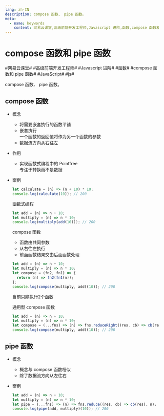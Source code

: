 ```yaml
---
lang: zh-CN
description: compose 函数、 pipe 函数。
meta:
  - name: keywords
    content: 网易云课堂,高级前端开发工程师,Javascript 进阶,函数,compose 函数和 pipe 函数,JavaScript,js
---
```


# compose 函数和 pipe 函数

\#网易云课堂#
\#高级前端开发工程师#
\#Javascript 进阶#
\#函数#
\#compose 函数和 pipe 函数#
\#JavaScript#
\#js#

compose 函数、 pipe 函数。

## compose 函数

* 概念
  * 将需要嵌套执行的函数平铺
  * 嵌套执行  
    一个函数的返回值将作为另一个函数的参数
  * 数据流方向从右往左
* 作用
  * 实现函数式编程中的 Pointfree  
    专注于转换而不是数据
* 案例

  ```js
  let calculate = (n) => (n + 10) * 10;
  console.log(calculate(10)); // 200
  ```

  函数式编程

  ```js
  let add = (n) => n + 10;
  let multiply = (n) => n * 10;
  console.log(multiply(add(10))); // 200
  ```

  compose 函数

  * 函数由共同参数
  * 从右往左执行
  * 前面函数结果交由后面函数处理

  ```js
  let add = (n) => n + 10;
  let multiply = (n) => n * 10;
  let compose = (fn2, fn1) => {
    return (n) => fn2(fn1(n));
  };
  console.log(compose(multiply, add)(10)); // 200
  ```

  当前只能执行2个函数

  通用型 compose 函数

  ```js
  let add = (n) => n + 10;
  let multiply = (n) => n * 10;
  let compose = (...fns) => (n) => fns.reduceRight((res, cb) => cb(res), n);
  console.log(compose(multiply, add)(10)); // 200
  ```

## pipe 函数

* 概念
  * 概念与 compose 函数相似
  * 除了数据流方向从左往右
* 案例

  ```js
  let add = (n) => n + 10;
  let multiply = (n) => n * 10;
  let pipe = (...fns) => (n) => fns.reduce((res, cb) => cb(res), n);
  console.log(pipe(add, multiply)(10)); // 200
  ```